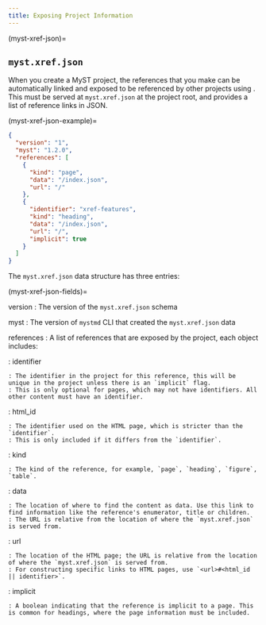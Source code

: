 ```yaml
---
title: Exposing Project Information
---
```


(myst-xref-json)=

## `myst.xref.json`

When you create a MyST project, the references that you make can be automatically linked and exposed to be referenced by other projects using [](./external-references.md). This must be served at `myst.xref.json` at the project root, and provides a list of reference links in JSON.

(myst-xref-json-example)=

```json
{
  "version": "1",
  "myst": "1.2.0",
  "references": [
    {
      "kind": "page",
      "data": "/index.json",
      "url": "/"
    },
    {
      "identifier": "xref-features",
      "kind": "heading",
      "data": "/index.json",
      "url": "/",
      "implicit": true
    }
  ]
}
```

The `myst.xref.json` data structure has three entries:

(myst-xref-json-fields)=

version
: The version of the `myst.xref.json` schema

myst
: The version of `mystmd` CLI that created the `myst.xref.json` data

references
: A list of references that are exposed by the project, each object includes:

: identifier

    : The identifier in the project for this reference, this will be unique in the project unless there is an `implicit` flag.
    : This is only optional for pages, which may not have identifiers. All other content must have an identifier.

: html_id

    : The identifier used on the HTML page, which is stricter than the `identifier`.
    : This is only included if it differs from the `identifier`.

: kind

    : The kind of the reference, for example, `page`, `heading`, `figure`, `table`.

: data

    : The location of where to find the content as data. Use this link to find information like the reference's enumerator, title or children.
    : The URL is relative from the location of where the `myst.xref.json` is served from.

: url

    : The location of the HTML page; the URL is relative from the location of where the `myst.xref.json` is served from.
    : For constructing specific links to HTML pages, use `<url>#<html_id || identifier>`.

: implicit

    : A boolean indicating that the reference is implicit to a page. This is common for headings, where the page information must be included.
